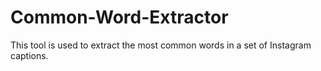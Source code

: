 # Common-Word-Extractor
This tool is used to extract the most common words in a set of Instagram captions. 
